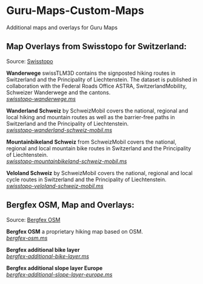 # Guru-Maps-Custom-Maps
Additional maps and overlays for Guru Maps

## **Map Overlays from Swisstopo for Switzerland:**  
Source: [Swisstopo](https://s.geo.admin.ch/vlg9fcsjhqdn)

**Wanderwege** swissTLM3D contains the signposted hiking routes in Switzerland and the Principality of Liechtenstein. The dataset is published in collaboration with the Federal Roads Office ASTRA, SwitzerlandMobility, Schweizer Wanderwege and the cantons.  
[_swisstopo-wanderwege.ms_](/swisstopo-wanderwege.ms)  

**Wanderland Schweiz** by SchweizMobil covers the national, regional and local hiking and mountain routes as well as the barrier-free paths in Switzerland and the Principality of Liechtenstein.  
[_swisstopo-wanderland-schweiz-mobil.ms_](/swisstopo-wanderland-schweiz-mobil.ms)  

**Mountainbikeland Schweiz** from SchweizMobil covers the national, regional and local mountain bike routes in Switzerland and the Principality of Liechtenstein.  
[_swisstopo-mountainbikeland-schweiz-mobil.ms_](/swisstopo-mountainbikeland-schweiz-mobil.ms)  

**Veloland Schweiz** by SchweizMobil covers the national, regional and local cycle routes in Switzerland and the Principality of Liechtenstein.  
[_swisstopo-veloland-schweiz-mobil.ms_](/swisstopo-veloland-schweiz-mobil.ms)  
  
## **Bergfex OSM, Map and Overlays:**  
Source: [Bergfex OSM](https://tiles.bergfex.at/)

**Bergfex OSM** a proprietary hiking map based on OSM.  
[_bergfex-osm.ms_](/bergfex-osm.ms)

**Bergfex additional bike layer**  
[_bergfex-additional-bike-layer.ms_](/bergfex-additional-bike-layer.ms)  

**Bergfex additional slope layer Europe**   
[_bergfex-additional-slope-layer-europe.ms_](/bergfex-additional-slope-layer-europe.ms)  

